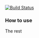 [![Build Status](https://travis-ci.com/aridder/smidig-backend.svg?token=79YYRzzMaZsv8F2azXbJ&branch=master)](https://travis-ci.com/aridder/smidig-backend)

### How to use 

The rest
